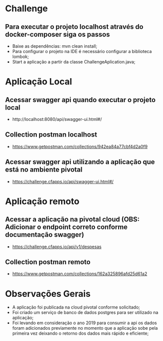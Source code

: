 # Challenge

## Para executar o projeto localhost através do docker-composer siga os passos
 - Baixe as dependências: mvn clean install;
 - Para configurar o projeto na IDE é necessário configurar a biblioteca lombok;
 - Start a aplicação a partir da classe ChallengeAplication.java;

# Aplicação Local

## Acessar swagger api quando executar o projeto local
- http://localhost:8080/api/swagger-ui.html#/

## Collection postman localhost
- https://www.getpostman.com/collections/942ea84a77cbf4d2a0f9

## Acessar swagger api utilizando a aplicação que está no ambiente pivotal
- https://challenge.cfapps.io/api/swagger-ui.html#/

# Aplicação remoto

## Acessar a aplicação na pivotal cloud (OBS: Adicionar o endpoint correto conforme documentação swagger)
- https://challenge.cfapps.io/api/v1/despesas

## Collection postman remoto
- https://www.getpostman.com/collections/162a325896afd25d61a2

# Observações Gerais
- A aplicação foi publicada na cloud pivotal conforme solicitado;
- Foi criado um serviço de banco de dados postgres para ser utilizado na aplicação;
- Foi levando em consideração o ano 2019 para consumir a api os dados foram adicionados previamente no momento que a aplicação sobe pela primeira vez deixando o retorno dos dados mais rápido e eficiente;


